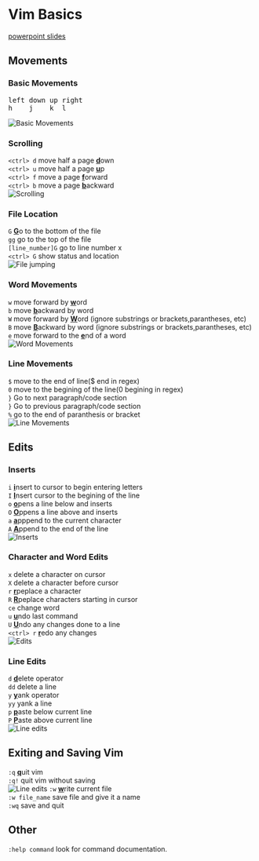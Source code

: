 # Vim Basics
[powerpoint slides](https://sdsuedu-my.sharepoint.com/:p:/g/personal/anavaestrada0616_sdsu_edu/EQs_M5IqhHlLoS5FR-r-J7UBPXdZtv-DszFCcTTqPGYoKw?e=pu93rx)
## Movements
### Basic Movements
<pre>
left down up right
h    j    k  l
</pre>
![Basic Movements](https://github.com/Amiel-cyber/dotfiles/vim_gifs/basic_movements.gif)
### Scrolling
`<ctrl> d` move half a page <ins>**d**</ins>own\
`<ctrl> u` move half a page <ins>**u**</ins>p\
`<ctrl> f` move a page <ins>**f**</ins>orward\
`<ctrl> b` move a page <ins>**b**</ins>ackward\
![Scrolling](https://github.com/Amiel-cyber/dotfiles/vim_gifs/scrolling.gif)
### File Location
`G` <ins>**G**</ins>o to the bottom of the file\
`gg` go to the top of the file\
`[line_number]G` go to line number x\
`<ctrl> G` show status and location\
![File jumping](https://github.com/Amiel-cyber/dotfiles/vim_gifs/file_location.gif)
### Word Movements
`w` move forward by <ins>**w**</ins>ord\
`b` move <ins>**b**</ins>ackward by word\
`W` move forward by <ins>**W**</ins>ord (ignore substrings or brackets,parantheses, etc)\
`B` move <ins>**B**</ins>ackward by word (ignore substrings or brackets,parantheses, etc)\
`e` move forward to the <ins>**e**</ins>nd of a word\
![Word Movements](https://github.com/Amiel-cyber/dotfiles/word_movements.gif)
### Line Movements
`$` move to the end of line($ end in regex)\
`0` move to the begining of the line(0 begining in regex)\
`}` Go to next paragraph/code section\
`}` Go to previous paragraph/code section \
`%` go to the end of paranthesis or bracket\
![Line Movements](https://github.com/Amiel-cyber/dotfiles/vim_gifs/line_movements.gif)
## Edits
### Inserts
`i` <ins>**i**</ins>nsert to cursor to begin entering letters\
`I` <ins>**I**</ins>nsert cursor to the begining of the line\
`o` <ins>**o**</ins>pens a line below and inserts\
`O` <ins>**O**</ins>ppens a line above and inserts\
`a` <ins>**a**</ins>pppend to the current character\
`A` <ins>**A**</ins>ppend to the end of the line\
![Inserts](https://github.com/Amiel-cyber/dotfiles/vim_gifs/inserts.gif)
### Character and Word Edits
`x` delete a character on cursor\
`X` delete a character before cursor\
`r` <ins>**r**</ins>peplace a character\
`R` <ins>**R**</ins>peplace characters starting in cursor\
`ce` change word\
`u` <ins>**u**</ins>ndo last command\
`U` <ins>**U**</ins>ndo any changes done to a line\
`<ctrl> r` <ins>**r**</ins>edo any changes\
![Edits](https://github.com/Amiel-cyber/dotfiles/vim_gifs/edits.gif)
### Line Edits
`d` <ins>**d**</ins>elete operator\
`dd` delete a line\
`y` <ins>**y**</ins>ank operator\
`yy` yank a line\
`p` <ins>**p**</ins>aste below current line\
`P` <ins>**P**</ins>aste above current line\
![Line edits](https://github.com/Amiel-cyber/dotfiles/vim_gifs/line_edits.gif)
## Exiting and Saving Vim
`:q` <ins>**q**</ins>uit vim\
`:q!` quit vim without saving \
![Line edits](https://github.com/Amiel-cyber/dotfiles/vim_gifs/quit_vim.png)
`:w` <ins>**w**</ins>rite current file\
`:w file_name` save file and give it a name\
`:wq` save and quit

## Other
`:help command` look for command documentation.

